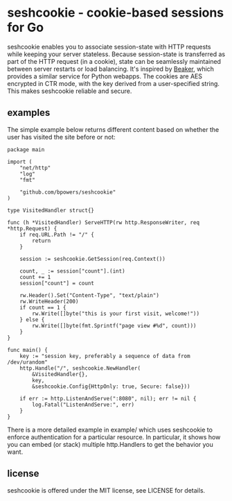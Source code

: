 seshcookie - cookie-based sessions for Go
=========================================

seshcookie enables you to associate session-state with HTTP requests
while keeping your server stateless.  Because session-state is
transferred as part of the HTTP request (in a cookie), state can be
seamlessly maintained between server restarts or load balancing.  It's
inspired by [Beaker](http://pypi.python.org/pypi/Beaker), which
provides a similar service for Python webapps.  The cookies are AES
encrypted in CTR mode, with the key derived from a user-specified
string.  This makes seshcookie reliable and secure.

examples
--------

The simple example below returns different content based on whether
the user has visited the site before or not:


	package main
	
	import (
		"net/http"
		"log"
		"fmt"

		"github.com/bpowers/seshcookie"
	)
	
	type VisitedHandler struct{}
	
	func (h *VisitedHandler) ServeHTTP(rw http.ResponseWriter, req *http.Request) {
		if req.URL.Path != "/" {
			return
		}
	
		session := seshcookie.GetSession(req.Context())
	
		count, _ := session["count"].(int)
		count += 1
		session["count"] = count
	
		rw.Header().Set("Content-Type", "text/plain")
		rw.WriteHeader(200)
		if count == 1 {
			rw.Write([]byte("this is your first visit, welcome!"))
		} else {
			rw.Write([]byte(fmt.Sprintf("page view #%d", count)))
		}
	}
	
	func main() {
		key := "session key, preferably a sequence of data from /dev/urandom"
		http.Handle("/", seshcookie.NewHandler(
			&VisitedHandler{},
			key,
			&seshcookie.Config{HttpOnly: true, Secure: false}))
	
		if err := http.ListenAndServe(":8080", nil); err != nil {
			log.Fatal("ListenAndServe:", err)
		}
	}


There is a more detailed example in example/ which uses seshcookie to
enforce authentication for a particular resource.  In particular, it
shows how you can embed (or stack) multiple http.Handlers to get the
behavior you want.

license
-------

seshcookie is offered under the MIT license, see LICENSE for details.

